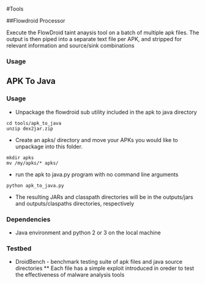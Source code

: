 #Tools

##Flowdroid Processor

Execute the FlowDroid taint anaysis tool on a batch of multiple apk files.
The output is then piped into a separate text file per APK, and stripped
for relevant information and source/sink combinations

### Usage


## APK To Java


### Usage


* Unpackage the flowdroid sub utility included in the apk to java directory
```
cd tools/apk_to_java
unzip dex2jar.zip
```

* Create an apks/ directory and move your APKs you would like to unpackage into this folder.
```
mkdir apks
mv /my/apks/* apks/
```
* run the apk to java.py program with no command line arguments
```
python apk_to_java.py
```
* The resulting JARs and classpath directories will be in the outputs/jars and outputs/claspaths directories, respectively

### Dependencies

* Java environment and python 2 or 3 on the local machine

### Testbed

* DroidBench - benchmark testing suite of apk files and java source directories
** Each file has a simple exploit introduced in oreder to test the effectiveness of malware analysis tools
